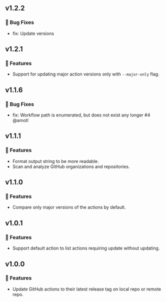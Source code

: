 ## v1.2.2
### 🐛 Bug Fixes
- fix: Update versions
## v1.2.1

### 🚀 Features

- Support for updating major action versions only with `--major-only` flag.

## v1.1.6

### 🐛 Bug Fixes

- fix: Workflow path is enumerated, but does not exist any longer #4 @amotl

## v1.1.1

### 🚀 Features

- Format output string to be more readable.
- Scan and analyze GitHub organizations and repositories.

## v1.1.0

### 🚀 Features

- Compare only major versions of the actions by default.

## v1.0.1

### 🚀 Features

- Support default action to list actions requiring update without updating.

## v1.0.0

### 🚀 Features

- Update GitHub actions to their latest release tag on local repo or remote repo.

<!--
### 🐛 Bug Fixes
### 🚀 Features
-->